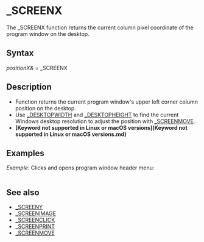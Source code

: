# _SCREENX

The _SCREENX function returns the current column pixel coordinate of the program window on the desktop.

  

## Syntax

*positionX&* = _SCREENX
  

## Description

* Function returns the current program window's upper left corner column position on the desktop.
* Use [_DESKTOPWIDTH](_DESKTOPWIDTH.md) and [_DESKTOPHEIGHT](_DESKTOPHEIGHT.md) to find the current Windows desktop resolution to adjust the position with [_SCREENMOVE](_SCREENMOVE.md).
* **[Keyword not supported in Linux or macOS versions](Keyword not supported in Linux or macOS versions.md)**

  

## Examples

*Example:* Clicks and opens program window header menu:

``` [_SCREENMOVE](_SCREENMOVE.md) [_MIDDLE](_MIDDLE.md) [_SCREENCLICK](_SCREENCLICK.md) _SCREENX + 10, [_SCREENY](_SCREENY.md) + 10 [PRINT](PRINT.md) "Hello window!"  
```

  

## See also

* [_SCREENY](_SCREENY.md)
* [_SCREENIMAGE](_SCREENIMAGE.md)
* [_SCREENCLICK](_SCREENCLICK.md)
* [_SCREENPRINT](_SCREENPRINT.md)
* [_SCREENMOVE](_SCREENMOVE.md)

  
